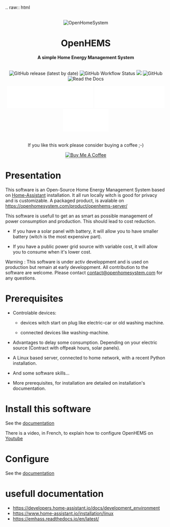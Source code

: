 
.. raw:: html
  <div align="center">
    <br>
    <img alt="OpenHomeSystem" src="https://openhomesystem.com/wp-content/uploads/2024/10/cropped-logo_openhomesystem_100.png">
    <h1>OpenHEMS</h1>
    <strong>A simple Home Energy Management System</strong>
  </div>
  
  <br>
  
  <p align="center">
    <a style="text-decoration:none" href="https://github.com/abriotde/openhems-sample/releases">
      <img alt="GitHub release (latest by date)" src="https://img.shields.io/github/v/release/abriotde/openhems-sample">
    </a>
    <a style="text-decoration:none" href="https://github.com/abriotde/openhems-sample/actions">
      <img alt="GitHub Workflow Status" src="https://img.shields.io/github/actions/workflow/status/abriotde/openhems-sample/python-test.yml?branch=main">
    </a>
    <a hstyle="text-decoration:none" ref="https://codecov.io/github/abriotde/openhems-sample" >
      <img src="https://codecov.io/github/abriotde/openhems-sample/branch/main/graph/badge.svg?token=4Y5ANTFLW7"/>
    </a>
    <a style="text-decoration:none" href="https://github.com/abriotde/openhems-sample/blob/main/LICENSE">
      <img alt="GitHub" src="https://img.shields.io/github/license/abriotde/openhems-sample">
    </a>
    <!-- a style="text-decoration:none" href="https://pypi.org/project/openhems-sample/">
      <img alt="PyPI - Python Version" src="https://img.shields.io/pypi/pyversions/openhems-sample">
    </a>
    <a style="text-decoration:none" href="https://pypi.org/project/openhems/">
      <img alt="PyPI - Status" src="https://img.shields.io/pypi/status/openhems">
    </a -->
    <a style="text-decoration:none" href="https://openhems.readthedocs.io/en/latest/">
      <img alt="Read the Docs" src="https://img.shields.io/readthedocs/openhems-sample">
    </a>
  </p>
  
  <div align="center">
    <a style="text-decoration:none" href="https://openhems.readthedocs.io/en/latest/">
        <img src="https://raw.githubusercontent.com/abriotde/openhems-sample/main/docs/images/Documentation_button.svg" alt="Documentation">
    </a>
    <a style="text-decoration:none" href="https://github.com/abriotde/openhems-sample/discussions">
        <img src="https://raw.githubusercontent.com/abriotde/openhems-sample/main/docs/images/Community_button.svg" alt="Community">
    </a>
    <a style="text-decoration:none" href="https://github.com/abriotde/openhems-sample/issues">
        <img src="https://raw.githubusercontent.com/abriotde/openhems-sample/main/docs/images/Issues_button.svg" alt="Issues">
    </a>
    <!-- a style="text-decoration:none" href="https://github.com/abriotde/openhems-sample-add-on">
       <img src="https://raw.githubusercontent.com/abriotde/openhems-sample/main/docs/images/EMHASS_Add_on_button.svg" alt="OpenHEMS Add-on">
    </a -->
  </div>
  
  <br>
  
  <p align="center">
  If you like this work please consider buying a coffee ;-) 
  </p>
  <p align="center">
    <a href="https://buymeacoffee.com/openhomesystem" target="_blank">
      <img src="https://www.buymeacoffee.com/assets/img/custom_images/orange_img.png" alt="Buy Me A Coffee" style="height: 41px !important;width: 174px !important;box-shadow: 0px 3px 2px 0px rgba(190, 190, 190, 0.5) !important;-webkit-box-shadow: 0px 3px 2px 0px rgba(190, 190, 190, 0.5) !important;" >
    </a>
  </p>


Presentation
============

This software is an Open-Source Home Energy Management System based on [Home-Assistant](https://www.home-assistant.io/) installation. It all run locally witch is good for privacy and is customizable.
A packaged product, is avalable on https://openhomesystem.com/product/openhems-server/

This software is usefull to get an as smart as possible management of power consumption and production. This should lead to cost reduction. 

* If you have a solar panel with battery, it will allow you to have smaller battery (witch is the most expensive part).

* If you have a public power grid source with variable cost, it will allow you to consume when it's lower cost.

Warning : This software is under activ developpment and is used on production but remain at early developpment.
All contribution to the software are welcome. Please contact contact@openhomesystem.com for any questions.

Prerequisites
=============

* Controlable devices:

  * devices witch start on plug like electric-car or old washing machine.

  * connected devices like washing-machine.

* Advantages to delay some consumption. Depending on your electric source (Contract with offpeak hours, solar panels).

* A Linux based server, connected to home network, with a recent Python installation.

* And some software skills...

* More prerequisites, for installation are detailed on installation's documentation.

Install this software
=====================

See the [documentation](https://openhems.readthedocs.io/en/latest/installation.html)

There is a video, in French, to explain how to configure OpenHEMS on [Youtube](https://www.youtube.com/watch?v=1rb9n-XyTsM)

Configure
=========

See the [documentation](https://openhems.readthedocs.io/en/latest/configure.html)

usefull documentation
=====================

- https://developers.home-assistant.io/docs/development_environment
- https://www.home-assistant.io/installation/linux
- https://emhass.readthedocs.io/en/latest/
